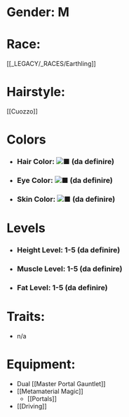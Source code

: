 # Gender: M
# Race:
[[_LEGACY/_RACES/Earthling]]
# Hairstyle:
[[Cuozzo]]

# Colors
- ### Hair Color: ![■](https://placehold.co/15x15/FFFFFF/FFFFFF) (da definire)
- ### Eye Color: ![■](https://placehold.co/15x15/FFFFFF/FFFFFF) (da definire)
- ### Skin Color: ![■](https://placehold.co/15x15/FFFFFF/FFFFFF) (da definire)
# Levels
- ### Height Level: 1-5 (da definire)
- ### Muscle Level: 1-5 (da definire)
- ### Fat Level: 1-5 (da definire)
# Traits:
- n/a
# Equipment:
- Dual [[Master Portal Gauntlet]]
- [[Metamaterial Magic]]
	- [[Portals]]
- [[Driving]]
